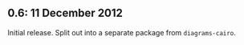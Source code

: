 0.6: 11 December 2012
---------------------

Initial release.  Split out into a separate package from
`diagrams-cairo`.

